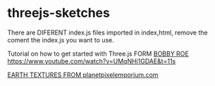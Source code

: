 # threejs-sketches


There are DIFERENT index.js files imported in index,html, remove the coment the index.js you want to use.


Tutorial on how to get started with Three.js FORM [BOBBY ROE](https://github.com/bobbyroe)
https://www.youtube.com/watch?v=UMqNHi1GDAE&t=11s


[EARTH TEXTURES FROM planetpixelemporium.com](https://planetpixelemporium.com/earth.html)

